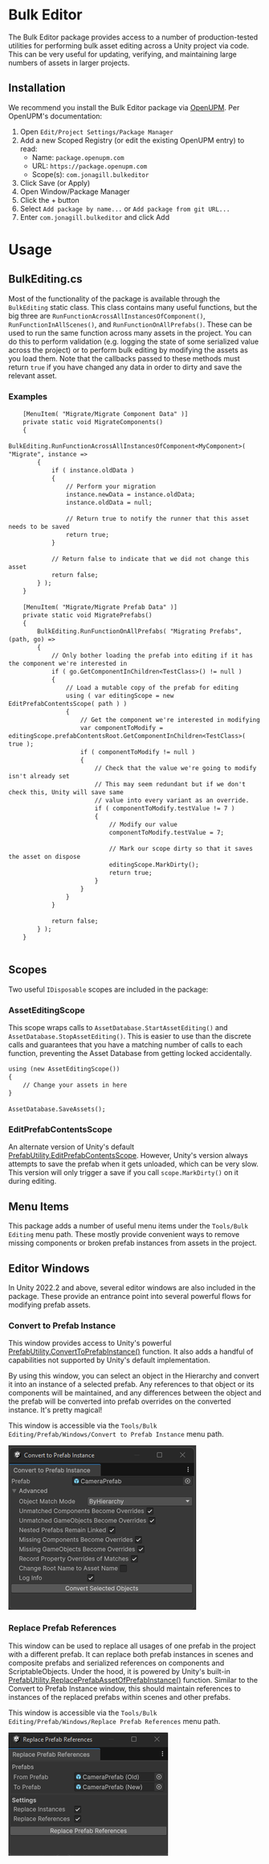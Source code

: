 # Bulk Editor
The Bulk Editor package provides access to a number of production-tested utilities for performing bulk asset editing across a Unity project via code. This can be very useful for updating, verifying, and maintaining large numbers of assets in larger projects.

## Installation
We recommend you install the Bulk Editor package via [OpenUPM](https://openupm.com/packages/com.jonagill.bulkeditor/). Per OpenUPM's documentation:

1. Open `Edit/Project Settings/Package Manager`
2. Add a new Scoped Registry (or edit the existing OpenUPM entry) to read:
    * Name: `package.openupm.com`
    * URL: `https://package.openupm.com`
    * Scope(s): `com.jonagill.bulkeditor`
3. Click Save (or Apply)
4. Open Window/Package Manager
5. Click the + button
6. Select `Add package by name...` or `Add package from git URL...` 
7. Enter `com.jonagill.bulkeditor` and click Add

# Usage

## BulkEditing.cs
Most of the functionality of the package is available through the `BulkEditing` static class. This class contains many useful functions, but the big three are `RunFunctionAcrossAllInstancesOfComponent()`, `RunFunctionInAllScenes()`, and `RunFunctionOnAllPrefabs()`. These can be used to run the same function across many assets in the project. You can do this to perform validation (e.g. logging the state of some serialized value across the project) or to perform bulk editing by modifying the assets as you load them. Note that the callbacks passed to these methods must return `true` if you have changed any data in order to dirty and save the relevant asset.

### Examples

```
    [MenuItem( "Migrate/Migrate Component Data" )]
    private static void MigrateComponents()
    {
        BulkEditing.RunFunctionAcrossAllInstancesOfComponent<MyComponent>( "Migrate", instance =>
        {
            if ( instance.oldData )
            {
                // Perform your migration
                instance.newData = instance.oldData;
                instance.oldData = null; 

                // Return true to notify the runner that this asset needs to be saved
                return true;
            }

            // Return false to indicate that we did not change this asset
            return false;
        } );
    }

    [MenuItem( "Migrate/Migrate Prefab Data" )]
    private static void MigratePrefabs()
    {
        BulkEditing.RunFunctionOnAllPrefabs( "Migrating Prefabs", (path, go) =>
        {
            // Only bother loading the prefab into editing if it has the component we're interested in
            if ( go.GetComponentInChildren<TestClass>() != null )
            {
                // Load a mutable copy of the prefab for editing
                using ( var editingScope = new EditPrefabContentsScope( path ) )
                {
                    // Get the component we're interested in modifying
                    var componentToModify = editingScope.prefabContentsRoot.GetComponentInChildren<TestClass>( true );
                    if ( componentToModify != null )
                    {
                        // Check that the value we're going to modify isn't already set
                        // This may seem redundant but if we don't check this, Unity will save same
                        // value into every variant as an override.
                        if ( componentToModify.testValue != 7 )
                        {
                            // Modify our value
                            componentToModify.testValue = 7;

                            // Mark our scope dirty so that it saves the asset on dispose
                            editingScope.MarkDirty();
                            return true;
                        }
                    }
                }
            }

            return false;
        } );
    }


```

## Scopes
Two useful `IDisposable` scopes are included in the package:

### AssetEditingScope
This scope wraps calls to `AssetDatabase.StartAssetEditing()` and `AssetDatabase.StopAssetEditing()`. This is easier to use than the discrete calls and guarantees that you have a matching number of calls to each function, preventing the Asset Database from getting locked accidentally.

```
using (new AssetEditingScope()) 
{
    // Change your assets in here
}

AssetDatabase.SaveAssets();
```

### EditPrefabContentsScope

An alternate version of Unity's default [PrefabUtility.EditPrefabContentsScope](https://docs.unity3d.com/2020.1/Documentation/ScriptReference/PrefabUtility.EditPrefabContentsScope.html). However, Unity's version always attempts to save the prefab when it gets unloaded, which can be very slow. This version will only trigger a save if you call `scope.MarkDirty()` on it during editing.

## Menu Items
This package adds a number of useful menu items under the `Tools/Bulk Editing` menu path. These mostly provide convenient ways to remove missing components or broken prefab instances from assets in the project.

## Editor Windows
In Unity 2022.2 and above, several editor windows are also included in the package. These provide an entrance point into several powerful flows for modifying prefab assets.

### Convert to Prefab Instance

This window provides access to Unity's powerful [PrefabUtility.ConvertToPrefabInstance()](https://docs.unity3d.com/ScriptReference/PrefabUtility.ConvertToPrefabInstance.html) function. It also adds a handful of capabilities not supported by Unity's default implementation.

By using this window, you can select an object in the Hierarchy and convert it into an instance of a selected prefab. Any references to that object or its components will be maintained, and any differences between the object and the prefab will be converted into prefab overrides on the converted instance. It's pretty magical!

This window is accessible via the `Tools/Bulk Editing/Prefab/Windows/Convert to Prefab Instance` menu path. 

![Screenshot of the Convert to Prefab Instance window.](img/ConvertToPrefabInstance.png)

### Replace Prefab References

This window can be used to replace all usages of one prefab in the project with a different prefab. It can replace both prefab instances in scenes and composite prefabs and serialized references on components and ScriptableObjects. Under the hood, it is powered by Unity's built-in [PrefabUtility.ReplacePrefabAssetOfPrefabInstance()](https://docs.unity3d.com/ScriptReference/PrefabUtility.ReplacePrefabAssetOfPrefabInstance.html) function. Similar to the Convert to Prefab Instance window, this should maintain references to instances of the replaced prefabs within scenes and other prefabs.

This window is accessible via the `Tools/Bulk Editing/Prefab/Windows/Replace Prefab References` menu path. 

![Screenshot of the Replace Prefab References window.](img/ReplacePrefabReferences.png)
